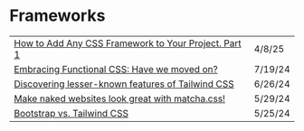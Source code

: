 # Frameworks

|                                                                                                                                                               |         |
| ------------------------------------------------------------------------------------------------------------------------------------------------------------- | ------- |
| [How to Add Any CSS Framework to Your Project. Part 1](https://app.daily.dev/posts/how-to-add-any-css-framework-to-your-project-part-1-jq4moerhk)             | 4/8/25  |
| [Embracing Functional CSS: Have we moved on?](https://www.browserlondon.com/blog/2024/07/15/embracing-functional-css-have-we-moved-on/?utm_source=tldrwebdev) | 7/19/24 |
| [Discovering lesser-known features of Tailwind CSS](https://dev.to/junlow/discovering-lesser-known-features-of-tailwind-css-308c)                             | 6/26/24 |
| [Make naked websites look great with matcha.css!](https://app.daily.dev/posts/1AemgfJ0A?utm_source=notification\&utm_medium=email\&utm_campaign=digest)       | 5/29/24 |
| [Bootstrap vs. Tailwind CSS](https://dev.to/respect17/bootstrap-vs-tailwind-css-2ni4?context=digest)                                                          | 5/25/24 |

